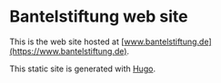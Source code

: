 # Bantelstiftung web site

This is the web site hosted at [www.bantelstiftung.de](https://www.bantelstiftung.de).

This static site is generated with [Hugo](https://gohugo.io).

